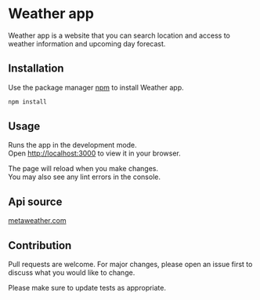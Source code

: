 # Weather app

Weather app is a website that you can search location and access to weather information and upcoming day forecast.

## Installation

Use the package manager [npm](https://docs.npmjs.com/cli/v8/commands/npm-install/) to install Weather app.

```bash
npm install
```

## Usage

Runs the app in the development mode.\
Open [http://localhost:3000](http://localhost:3000) to view it in your browser.

The page will reload when you make changes.\
You may also see any lint errors in the console.

## Api source
[metaweather.com](https://www.metaweather.com/api/)

## Contribution
Pull requests are welcome. For major changes, please open an issue first to discuss what you would like to change.

Please make sure to update tests as appropriate.
